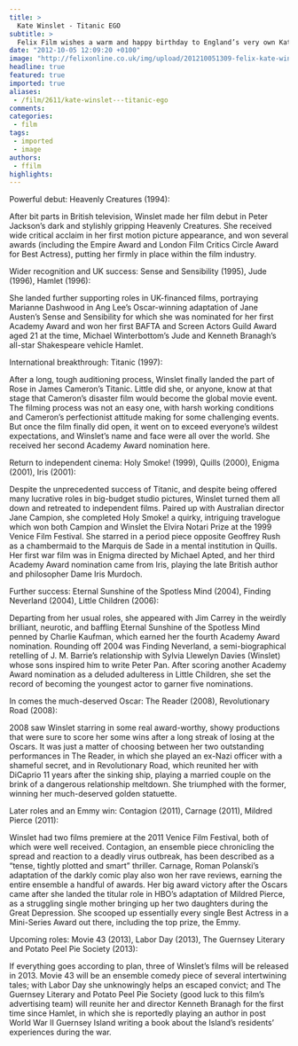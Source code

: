 ```yaml
---
title: >
  Kate Winslet - Titanic EGO
subtitle: >
  Felix Film wishes a warm and happy birthday to England’s very own Kate Winslet, celebrating her 37th birthday today; and as a special thank you to one of the most talented actresses of our time, we look back at the highlights in the extraordinarily diverse career of a supremely gifted English actres
date: "2012-10-05 12:09:20 +0100"
image: "http://felixonline.co.uk/img/upload/201210051309-felix-kate-winslet-hairstyle.jpg"
headline: true
featured: true
imported: true
aliases:
 - /film/2611/kate-winslet---titanic-ego
comments:
categories:
 - film
tags:
 - imported
 - image
authors:
 - ffilm
highlights:
---
```


Powerful debut: Heavenly Creatures (1994):

After bit parts in British television, Winslet made her film debut in Peter Jackson’s dark and stylishly gripping Heavenly Creatures. She received wide critical acclaim in her first motion picture appearance, and won several awards (including the Empire Award and London Film Critics Circle Award for Best Actress), putting her firmly in place within the film industry.

Wider recognition and UK success: Sense and Sensibility (1995), Jude (1996), Hamlet (1996):

She landed further supporting roles in UK-financed films, portraying Marianne Dashwood in Ang Lee’s Oscar-winning adaptation of Jane Austen’s Sense and Sensibility for which she was nominated for her first Academy Award and won her first BAFTA and Screen Actors Guild Award aged 21 at the time, Michael Winterbottom’s Jude and Kenneth Branagh’s all-star Shakespeare vehicle Hamlet.

International breakthrough: Titanic (1997):

After a long, tough auditioning process, Winslet finally landed the part of Rose in James Cameron’s Titanic. Little did she, or anyone, know at that stage that Cameron’s disaster film would become the global movie event. The filming process was not an easy one, with harsh working conditions and Cameron’s perfectionist attitude making for some challenging events. But once the film finally did open, it went on to exceed everyone’s wildest expectations, and Winslet’s name and face were all over the world. She received her second Academy Award nomination here.

Return to independent cinema: Holy Smoke! (1999), Quills (2000), Enigma (2001), Iris (2001):

Despite the unprecedented success of Titanic, and despite being offered many lucrative roles in big-budget studio pictures, Winslet turned them all down and retreated to independent films. Paired up with Australian director Jane Campion, she completed Holy Smoke! a quirky, intriguing travelogue which won both Campion and Winslet the Elvira Notari Prize at the 1999 Venice Film Festival. She starred in a period piece opposite Geoffrey Rush as a chambermaid to the Marquis de Sade in a mental institution in Quills. Her first war film was in Enigma directed by Michael Apted, and her third Academy Award nomination came from Iris, playing the late British author and philosopher Dame Iris Murdoch.

Further success: Eternal Sunshine of the Spotless Mind (2004), Finding Neverland (2004), Little Children (2006):

Departing from her usual roles, she appeared with Jim Carrey in the weirdly brilliant, neurotic, and baffling Eternal Sunshine of the Spotless Mind penned by Charlie Kaufman, which earned her the fourth Academy Award nomination. Rounding off 2004 was Finding Neverland, a semi-biographical retelling of J. M. Barrie’s relationship with Sylvia Llewelyn Davies (Winslet) whose sons inspired him to write Peter Pan. After scoring another Academy Award nomination as a deluded adulteress in Little Children, she set the record of becoming the youngest actor to garner five nominations.

In comes the much-deserved Oscar: The Reader (2008), Revolutionary Road (2008):

2008 saw Winslet starring in some real award-worthy, showy productions that were sure to score her some wins after a long streak of losing at the Oscars. It was just a matter of choosing between her two outstanding performances in The Reader, in which she played an ex-Nazi officer with a shameful secret, and in Revolutionary Road, which reunited her with DiCaprio 11 years after the sinking ship, playing a married couple on the brink of a dangerous relationship meltdown. She triumphed with the former, winning her much-deserved golden statuette.

Later roles and an Emmy win: Contagion (2011), Carnage (2011), Mildred Pierce (2011):

Winslet had two films premiere at the 2011 Venice Film Festival, both of which were well received. Contagion, an ensemble piece chronicling the spread and reaction to a deadly virus outbreak, has been described as a “tense, tightly plotted and smart” thriller. Carnage, Roman Polanski’s adaptation of the darkly comic play also won her rave reviews, earning the entire ensemble a handful of awards. Her big award victory after the Oscars came after she landed the titular role in HBO’s adaptation of Mildred Pierce, as a struggling single mother bringing up her two daughters during the Great Depression. She scooped up essentially every single Best Actress in a Mini-Series Award out there, including the top prize, the Emmy.

Upcoming roles: Movie 43 (2013), Labor Day (2013), The Guernsey Literary and Potato Peel Pie Society (2013):

If everything goes according to plan, three of Winslet’s films will be released in 2013. Movie 43 will be an ensemble comedy piece of several intertwining tales; with Labor Day she unknowingly helps an escaped convict; and The Guernsey Literary and Potato Peel Pie Society (good luck to this film’s advertising team) will reunite her and director Kenneth Branagh for the first time since Hamlet, in which she is reportedly playing an author in post World War II Guernsey Island writing a book about the Island’s residents’ experiences during the war.
